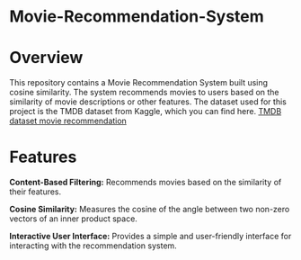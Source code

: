 # Movie-Recommendation-System

# Overview

This repository contains a Movie Recommendation System built using cosine similarity. The system recommends movies to users based on the similarity of movie descriptions or other features. The dataset used for this project is the TMDB dataset from Kaggle, which you can find here.
<a href="https://www.kaggle.com/datasets/tmdb/tmdb-movie-metadata" target="_blank">TMDB dataset movie recommendation</a>

# Features
**Content-Based Filtering:**   Recommends movies based on the similarity of their features.

**Cosine Similarity:**         Measures the cosine of the angle between two non-zero vectors of an inner product space.

**Interactive User Interface:** Provides a simple and user-friendly interface for interacting with the recommendation system.
